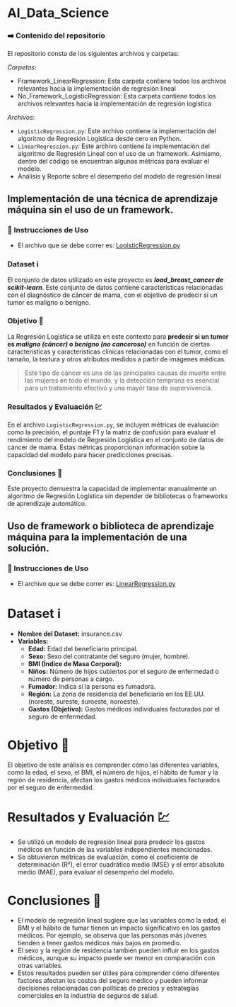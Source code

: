 # AI_Data_Science

### :arrow_right: Contenido del repositorio 
El repositorio consta de los siguientes archivos y carpetas:

_Carpetas_:
- Framework_LinearRegression: Esta carpeta contiene todos los archivos relevantes hacia la implementación de regresión lineal
- No_Framework_LogisticRegression: Esta carpeta contiene todos los archivos relevantes hacia la implementación de regresión logistica

 _Archivos_: 
- `LogisticRegression.py`: Este archivo contiene la implementación del algoritmo de Regresión Logística desde cero en Python.
- `LinearRegression.py`: Este archivo contiene la implementación del algoritmo de Regresión Lineal con el uso de un framework. Asimismo, dentro del código se encuentran algunas métricas para evaluar el modelo.
-  Análisis y Reporte sobre el desempeño del modelo de regresión lineal
## **Implementación de una técnica de aprendizaje máquina sin el uso de un framework.**

### :ledger: Instrucciones de Uso 
- El archivo que se debe correr es: [LogisticRegression.py](LogisticRegression.py)

### Dataset :information_source:
El conjunto de datos utilizado en este proyecto es ***load_breast_cancer de scikit-learn***. Este conjunto de datos contiene características relacionadas con el diagnóstico de cáncer de mama, con el objetivo de predecir si un tumor es maligno o benigno.

### Objetivo :dart:
La Regresión Logística se utiliza en este contexto para **predecir si un tumor es _maligno (cáncer)_ o _benigno (no canceroso)_** en función de ciertas características y características clínicas relacionadas con el tumor, como el tamaño, la textura y otros atributos medidos a partir de imágenes médicas. 

> Este tipo de cáncer es una de las principales causas de muerte entre las mujeres en todo el mundo, y la detección temprana es esencial para un tratamiento efectivo y una mayor tasa de supervivencia.

### Resultados y Evaluación :chart: 
En el archivo `LogisticRegression.py`, se incluyen métricas de evaluación como la precisión, el puntaje F1 y la matriz de confusión para evaluar el rendimiento del modelo de Regresión Logística en el conjunto de datos de cáncer de mama. Estas métricas proporcionan información sobre la capacidad del modelo para hacer predicciones precisas.

### Conclusiones :triangular_flag_on_post:
Este proyecto demuestra la capacidad de implementar manualmente un algoritmo de Regresión Logística sin depender de bibliotecas o frameworks de aprendizaje automático. 

## Uso de framework o biblioteca de aprendizaje máquina para la implementación de una solución.
### :ledger: Instrucciones de Uso 
- El archivo que se debe correr es: [LinearRegression.py](LinearRegression.py)

# Dataset :information_source:
- **Nombre del Dataset:** insurance.csv
- **Variables:**
  - **Edad:** Edad del beneficiario principal.
  - **Sexo:** Sexo del contratante del seguro (mujer, hombre).
  - **BMI (Índice de Masa Corporal):** 
  - **Niños:** Número de hijos cubiertos por el seguro de enfermedad o número de personas a cargo.
  - **Fumador:** Indica si la persona es fumadora.
  - **Región:** La zona de residencia del beneficiario en los EE.UU. (noreste, sureste, suroeste, noroeste).
  - **Gastos (Objetivo):** Gastos médicos individuales facturados por el seguro de enfermedad.

# Objetivo :dart:
El objetivo de este análisis es comprender cómo las diferentes variables, como la edad, el sexo, el BMI, el número de hijos, el hábito de fumar y la región de residencia, afectan los gastos médicos individuales facturados por el seguro de enfermedad.

# Resultados y Evaluación :chart:
- Se utilizó un modelo de regresión lineal para predecir los gastos médicos en función de las variables independientes mencionadas.
- Se obtuvieron métricas de evaluación, como el coeficiente de determinación (R²), el error cuadrático medio (MSE) y el error absoluto medio (MAE), para evaluar el desempeño del modelo.

# Conclusiones :triangular_flag_on_post:
- El modelo de regresión lineal sugiere que las variables como la edad, el BMI y el hábito de fumar tienen un impacto significativo en los gastos médicos. Por ejemplo, se observa que las personas más jóvenes tienden a tener gastos médicos más bajos en promedio.
- El sexo y la región de residencia también pueden influir en los gastos médicos, aunque su impacto puede ser menor en comparación con otras variables.
- Estos resultados pueden ser útiles para comprender cómo diferentes factores afectan los costos del seguro médico y pueden informar decisiones relacionadas con políticas de precios y estrategias comerciales en la industria de seguros de salud.






